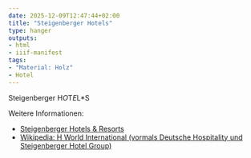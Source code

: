 ```yaml
---
date: 2025-12-09T12:47:44+02:00
title: "Steigenberger Hotels"
type: hanger
outputs:
- html
- iiif-manifest
tags:
- "Material: Holz"
- Hotel
---
```

Steigenberger
H*O*T*E*L*S

<div class="notes">
Weitere Informationen:
<ul>
<li><a href="https://hrewards.com/de/steigenberger-hotels-resorts">Steigenberger Hotels & Resorts</a></li>
<li><a href="https://de.wikipedia.org/wiki/H_World_International">Wikipedia: H World International (vormals Deutsche Hospitality und Steigenberger Hotel Group)</a></li>
</ul>
</div>
